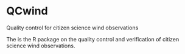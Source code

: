 # QCwind
Quality control for citizen science wind observations

The is the R package on the quality control and verification of citizen science wind observations.
